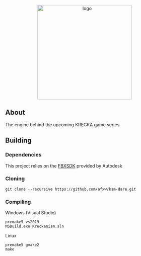 <p align="center"><img src="https://camo.githubusercontent.com/a0059d19965c15e435f818c72e4fbf19a21a8bdda5deccef11fab4e36d45dd4c/68747470733a2f2f63646e2e646973636f72646170702e636f6d2f6174746163686d656e74732f3231313637393735383834373730353039382f3934353133373936333737303230383333362f6b736d2d6c6f676f2e706e67" alt="logo" width="300" /></p>

## About
The engine behind the upcoming KRECKA game series

## Building

### Dependencies
This project relies on the <a href="https://www.autodesk.com/developer-network/platform-technologies/fbx-sdk-2020-2">FBXSDK</a> provided by Autodesk

### Cloning
```
git clone --recursive https://github.com/afxw/ksm-dare.git
```

### Compiling
Windows (Visual Studio)
```
premake5 vs2019
MSBuild.exe Kreckanism.sln
```

Linux
```
premake5 gmake2
make
```
